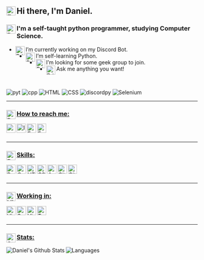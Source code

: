 ## <img  align="left" alt="Brian" width="24px" src="https://img.icons8.com/nolan/64/so-so.png"/> Hi there, I'm Daniel.


### <img align="left" alt="Brian" width="24px" src="https://img.icons8.com/nolan/64/developer.png"/> I'm a self-taught python programmer, studying Computer Science. 


- <img align="left" alt="Brian" width="24px" src="https://img.icons8.com/nolan/64/discord-logo.png"/></img> I’m currently working on my Discord Bot.
- <img align="left" alt="Brian" width="24px" src="https://img.icons8.com/nolan/64/python.png"/> I’m self-learning Python.
- <img align="left" alt="Brian" width="24px" src="https://img.icons8.com/nolan/64/conference-call.png"/> I’m looking for some geek group to join.
- <img align="left" alt="Brian" width="24px" src="https://img.icons8.com/nolan/64/question-mark.png"/> Ask me anything you want!


<br/>

![pyt](https://img.shields.io/badge/python-3.7-blueviolet?style=for-the-badge&logo=python&logoColor=blueviolet) ![cpp](https://img.shields.io/badge/c++-11-blueviolet?style=for-the-badge&logoColor=blueviolet&logo=c%2B%2B) ![HTML](https://img.shields.io/badge/HTML-5-blueviolet?style=for-the-badge&logoColor=blueviolet&logo=html5) ![CSS](https://img.shields.io/badge/CSS-3-blueviolet?style=for-the-badge&logoColor=blueviolet&logo=css3)  ![discordpy](https://img.shields.io/badge/discord-py-blueviolet?style=for-the-badge&logo=discord&logoColor=blueviolet) ![Selenium](https://img.shields.io/badge/Selenium-3.141.0-blueviolet?style=for-the-badge&logoColor=blueviolet&logo=sellfy)


---

### <ins><img align="left" alt="Brian" width="24px" src="https://img.icons8.com/nolan/64/info-squared.png"/>How to reach me:</ins>

[<img align="left" alt="website.com" width="24px" src="https://img.icons8.com/nolan/64/domain.png" />][website]
[<img align="left" alt="Instagram" width="24px" src="https://img.icons8.com/nolan/64/instagram-new.png" />][instagram]
[<img align="left" alt="Facebook" width="24px" src="https://img.icons8.com/nolan/64/facebook.png" />][facebook]
[<img align="left" alt="Email" width="24px" src="https://img.icons8.com/nolan/64/gmail.png" />][email]

<br/>
<br/>

---

### <ins><img align="left" alt="Brian" width="24px" src="https://img.icons8.com/nolan/64/brain.png"/>Skills:</ins>

<img align="left" alt="Python" width="24px" src="https://img.icons8.com/nolan/64/python.png" />

<img align="left" alt="C++" width="24px" src="https://lun-eu.icons8.com/api/assets/267cb9b1-9332-441f-99d9-24bb636c75b3/C   icon 2.png" />

<img align="left" alt="HTML5" width="24px" src="https://img.icons8.com/nolan/64/html-5.png" />

<img align="left" alt="CSS3" width="24px" src="https://img.icons8.com/nolan/64/css-filetype.png" />

<img align="left" alt="AWS" width="24px" src="https://lun-eu.icons8.com/api/assets/68eeb685-85cd-4e52-be77-96cb8383258c/Amazon Web Services icon.png" />

<img align="left" alt="Git" width="24px" src="https://lun-eu.icons8.com/api/assets/6f6faaae-b7fe-4fb0-8b02-4c9e2583555a/Git icon.png" />

<img align="left" alt="GitHub" width="24px" src="https://img.icons8.com/nolan/64/github.png" />



<br>
<br>

---

### <ins><img align="left" alt="Visual Studio Code" width="24px" src="https://img.icons8.com/nolan/64/maintenance.png"/>Working in:</ins> 

<img align="left" alt="Visual Studio Code" width="24px" src="https://img.icons8.com/nolan/64/visual-studio-code-2019.png" />

<img align="left" alt="Sublime" width="24px" src="https://img.icons8.com/nolan/64/sublime-text-new-logo.png"/>

<img align="left" alt="Visual Studio" width="24px" src="https://img.icons8.com/nolan/64/visual-studio-2019.png" />

<img align="left" alt="Terminal" width="24px" src="https://img.icons8.com/nolan/64/console.png" />

<br/>
<br/>

---

### <ins><img align="left" alt="Stats" width="24px" src="https://img.icons8.com/nolan/64/line-chart.png"/>[Stats:][githubstat]</ins>

<img align="left" alt="Daniel's Github Stats" src="https://github-readme-stats.vercel.app/api?username=Daydream404&show_icons=true&hide_border=true&title_color=000000&text_color=000000&icon_color=000000&include_all_commits=true" />

<img align="left" alt="Languages" src="https://github-readme-stats.vercel.app/api/top-langs/?username=Daydream404&title_color=000000&text_color=000000&icon_color=000000&hide_border=true" />
 


[githubstat]: https://github.com/anuraghazra/github-readme-stats
[instagram]: https://instagram.com/slosar._.daniel
[email]: mailto:danielslosar@protonmail.com
[facebook]: https://www.facebook.com/405error
[website]: https://daydream404.github.io/website/
